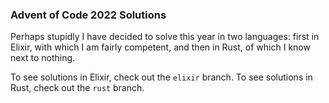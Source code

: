 ### Advent of Code 2022 Solutions

Perhaps stupidly I have decided to solve this year in two languages: first in Elixir, with which I am fairly competent, and then in Rust, of which I know next to nothing. 

To see solutions in Elixir, check out the `elixir` branch. To see solutions in Rust, check out the `rust` branch.
